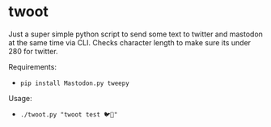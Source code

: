 # twoot

Just a super simple python script to send some text to twitter and mastodon at the same time via CLI.
Checks character length to make sure its under 280 for twitter.

Requirements: 
* `pip install Mastodon.py tweepy`

Usage: 
* `./twoot.py "twoot test 🐦🐘"`

